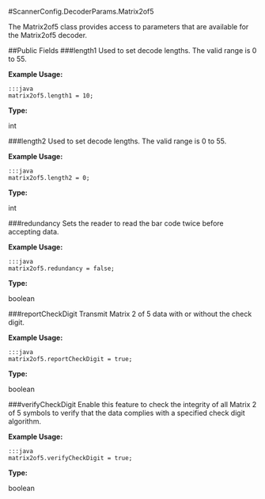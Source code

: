 #ScannerConfig.DecoderParams.Matrix2of5

The Matrix2of5 class provides access to parameters that are available for the Matrix2of5 decoder.

##Public Fields
###length1
Used to set decode lengths. The valid range is 0 to 55.

**Example Usage:**

    :::java
    matrix2of5.length1 = 10;

**Type:**

int

###length2
Used to set decode lengths. The valid range is 0 to 55.

**Example Usage:**

    :::java
    matrix2of5.length2 = 0;

**Type:**

int

###redundancy
Sets the reader to read the bar code twice before accepting data.

**Example Usage:**

    :::java
    matrix2of5.redundancy = false;

**Type:**

boolean

###reportCheckDigit
Transmit Matrix 2 of 5 data with or without the check digit.

**Example Usage:**

    :::java
    matrix2of5.reportCheckDigit = true;

**Type:**

boolean

###verifyCheckDigit
Enable this feature to check the integrity of all Matrix 2 of 5 symbols to verify that the data complies with a specified check digit algorithm.

**Example Usage:**

    :::java
    matrix2of5.verifyCheckDigit = true;

**Type:**

boolean
